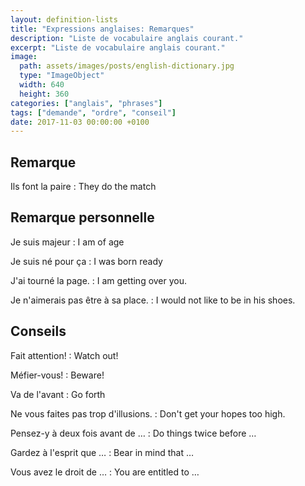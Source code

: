 ```yaml
---
layout: definition-lists
title: "Expressions anglaises: Remarques"
description: "Liste de vocabulaire anglais courant."
excerpt: "Liste de vocabulaire anglais courant."
image:
  path: assets/images/posts/english-dictionary.jpg
  type: "ImageObject"
  width: 640
  height: 360
categories: ["anglais", "phrases"]
tags: ["demande", "ordre", "conseil"]
date: 2017-11-03 00:00:00 +0100
---
```



## Remarque

Ils font la paire
: They do the match


## Remarque personnelle

Je suis majeur
: I am of age

Je suis né pour ça
: I was born ready

J'ai tourné la page.
: I am getting over you.

Je n'aimerais pas être à sa place.
: I would not like to be in his shoes.


## Conseils

Fait attention!
: Watch out!

Méfier-vous!
:	Beware!

Va de l'avant
: Go forth

Ne vous faites pas trop d'illusions.
: Don't get your hopes too high.

Pensez-y à deux fois avant de …
: Do things twice before …

Gardez à l'esprit que …
: Bear in mind that …

Vous avez le droit de …
: You are entitled to …
